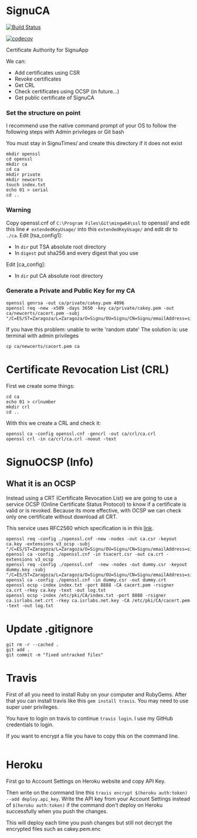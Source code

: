 # SignuCA

[![Build Status](https://travis-ci.com/marcosruiz/SignuCA.svg?branch=master)](https://travis-ci.com/marcosruiz/SignuCA)

[![codecov](https://codecov.io/gh/marcosruiz/SignuCA/branch/master/graph/badge.svg)](https://codecov.io/gh/marcosruiz/SignuCA)

Certificate Authority for SignuApp

We can:
 - Add certificates using CSR
 - Revoke certificates
 - Get CRL
 - Check certificates using OCSP (in future...)
 - Get public certificate of SignuCA

### Set the structure on point

I recommend use the native command prompt of your OS to follow the following steps with Admin privileges or Git bash

You must stay in SignuTimes/ and create this directory if it does not exist

~~~
mkdir openssl
cd openssl
mkdir ca
cd ca
mkdir private
mkdir newcerts
touch index.txt
echo 01 > serial
cd ..
~~~

### Warning

Copy openssl.cnf of `C:\Program Files\Git\mingw64\ssl` to openssl/ and edit this line `# extendedKeyUsage/` into this `extendedKeyUsage/` and edit dir to `./ca`.
Edit [tsa_config1]:

- In `dir` put TSA absolute root directory
- In `digest` put sha256 and every digest that you use

Edit [ca_config]:

- In `dir` put CA absolute root directory



### Generate a Private and Public Key for my CA

~~~
openssl genrsa -out ca/private/cakey.pem 4096
openssl req -new -x509 -days 3650 -key ca/private/cakey.pem -out ca/newcerts/cacert.pem -subj "/C=ES/ST=Zaragoza/L=Zaragoza/O=Signu/OU=Signu/CN=Signu/emailAddress=signu.app@gmail.com"
~~~

If you have this problem: unable to write 'random state'
The solution is: use terminal with admin privileges

~~~
cp ca/newcerts/cacert.pem ca
~~~

# Certificate Revocation List (CRL)

First we create some things:
~~~
cd ca
echo 01 > crlnumber
mkdir crl
cd ..
~~~

With this we create a CRL and check it:
~~~
openssl ca -config openssl.cnf -gencrl -out ca/crl/ca.crl
openssl crl -in ca/crl/ca.crl -noout -text
~~~

# SignuOCSP (Info)

## What it is an OCSP

Instead using a CRT (Certificate Revocation List) we are going to use a service OCSP (Online Certificate Status Protocol) to know if a certificate is valid or is revoked.
Because its more effective, with OCSP we can check only one certificate without download all CRT.

This service uses RFC2560 which specification is in this [link](https://www.ietf.org/rfc/rfc2560.txt).

~~~
openssl req -config ./openssl.cnf -new -nodes -out ca.csr -keyout ca.key -extensions v3_ocsp -subj "/C=ES/ST=Zaragoza/L=Zaragoza/O=Signu/OU=Signu/CN=Signu/emailAddress=signu.app@gmail.com"
openssl ca -config ./openssl.cnf -in tsacert.csr -out ca.crt -extensions v3_ocsp
openssl req -config ./openssl.cnf  -new -nodes -out dummy.csr -keyout dummy.key -subj "/C=ES/ST=Zaragoza/L=Zaragoza/O=Signu/OU=Signu/CN=Signu/emailAddress=signu.app@gmail.com"
openssl ca -config ./openssl.cnf -in dummy.csr -out dummy.crt
openssl ocsp -index index.txt -port 8888 -CA cacert.pem -rsigner ca.crt -rkey ca.key -text -out log.txt
openssl ocsp -index /etc/pki/CA/index.txt -port 8888 -rsigner ca.isrlabs.net.crt -rkey ca.isrlabs.net.key -CA /etc/pki/CA/cacert.pem -text -out log.txt
~~~


# Update .gitignore

~~~
git rm -r --cached .
git add .
git commit -m "fixed untracked files"
~~~

# Travis

First of all you need to install Ruby on your computer and RubyGems. After that you can install travis like this `gem install travis`. You may need to use super user privileges.

You have to login on travis to continue `travis login`. I use my GitHub credentials to login.

If you want to encrypt a file you have to copy this on the command line.

~~~
~~~


# Heroku

First go to Account Settings on Heroku website and copy API Key.

Then write on the command line this `travis encrypt $(heroku auth:token) --add deploy.api_key`. 
Write the API key from your Account Settings instead of `$(heroku auth:token)` if the command don't deploy on Heroku successfully when you push the changes.

This will deploy each time you push changes but still not decrypt the encrypted files such as cakey.pem.enc



~~~





~~~
